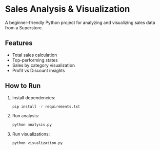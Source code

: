 
# Sales Analysis & Visualization    
       
A beginner-friendly Python project for analyzing and visualizing sales data from a Superstore.
       
## Features  
- Total sales calculation
- Top-performing states 
- Sales by category visualization
- Profit vs Discount insights
 
## How to Run

1. Install dependencies:
   ```bash
   pip install -r requirements.txt

2. Run analysis:

   ```bash
   python analysis.py
3. Run visualizations:

   ```bash
   python visualization.py


